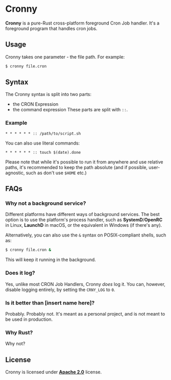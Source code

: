 # Cronny

**Cronny** is a pure-Rust cross-platform foreground Cron Job handler.
It's a foreground program that handles cron jobs.

## Usage
Cronny takes one parameter - the file path.
For example:
```sh
$ cronny file.cron
```

## Syntax
The Cronny syntax is split into two parts:
- the CRON Expression
- the command expression
These parts are split with `::`.

### Example
```crny
* * * * * * :: /path/to/script.sh
```
You can also use literal commands:
```crny
* * * * * * :: touch $(date).done
```
Please note that while it's possible to run it from anywhere and use relative paths, it's recommended to keep the path absolute (and if possible, user-agnostic, such as don't use `$HOME` etc.)

## FAQs

### Why not a background service?
Different platforms have different ways of background services. The best option is to use the platform's process handler, such as **SystemD**/**OpenRC** in Linux, **LaunchD** in macOS, or the equivalent in Windows (if there's any).

Alternatively, you can also use the `&` syntax on POSIX-compliant shells, such as:
```sh
$ cronny file.cron &
```
This will keep it running in the background.

### Does it log?
Yes, unlike most CRON Job Handlers, Cronny *does* log it. You can, however, disable logging entirely, by setting the `CRNY_LOG` to `0`.

### Is it better than \[insert name here\]?
Probably. Probably not. It's meant as a personal project, and is not meant to be used in production.

### Why Rust?
Why not?

## License
Cronny is licensed under [**Apache 2.0**](./LICENSE) license.
